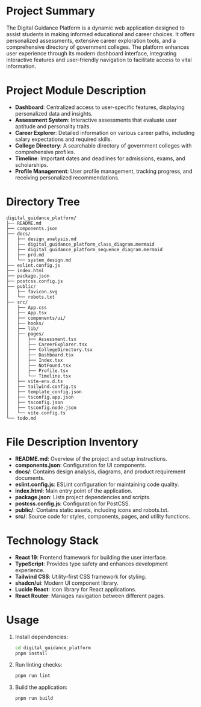# Project Summary
The Digital Guidance Platform is a dynamic web application designed to assist students in making informed educational and career choices. It offers personalized assessments, extensive career exploration tools, and a comprehensive directory of government colleges. The platform enhances user experience through its modern dashboard interface, integrating interactive features and user-friendly navigation to facilitate access to vital information.

# Project Module Description
- **Dashboard**: Centralized access to user-specific features, displaying personalized data and insights.
- **Assessment System**: Interactive assessments that evaluate user aptitude and personality traits.
- **Career Explorer**: Detailed information on various career paths, including salary expectations and required skills.
- **College Directory**: A searchable directory of government colleges with comprehensive profiles.
- **Timeline**: Important dates and deadlines for admissions, exams, and scholarships.
- **Profile Management**: User profile management, tracking progress, and receiving personalized recommendations.

# Directory Tree
```plaintext
digital_guidance_platform/
├── README.md
├── components.json
├── docs/
│   ├── design_analysis.md
│   ├── digital_guidance_platform_class_diagram.mermaid
│   ├── digital_guidance_platform_sequence_diagram.mermaid
│   ├── prd.md
│   └── system_design.md
├── eslint.config.js
├── index.html
├── package.json
├── postcss.config.js
├── public/
│   ├── favicon.svg
│   └── robots.txt
├── src/
│   ├── App.css
│   ├── App.tsx
│   ├── components/ui/
│   ├── hooks/
│   ├── lib/
│   ├── pages/
│   │   ├── Assessment.tsx
│   │   ├── CareerExplorer.tsx
│   │   ├── CollegeDirectory.tsx
│   │   ├── Dashboard.tsx
│   │   ├── Index.tsx
│   │   ├── NotFound.tsx
│   │   ├── Profile.tsx
│   │   └── Timeline.tsx
│   ├── vite-env.d.ts
│   ├── tailwind.config.ts
│   ├── template_config.json
│   ├── tsconfig.app.json
│   ├── tsconfig.json
│   ├── tsconfig.node.json
│   └── vite.config.ts
└── todo.md
```

# File Description Inventory
- **README.md**: Overview of the project and setup instructions.
- **components.json**: Configuration for UI components.
- **docs/**: Contains design analysis, diagrams, and product requirement documents.
- **eslint.config.js**: ESLint configuration for maintaining code quality.
- **index.html**: Main entry point of the application.
- **package.json**: Lists project dependencies and scripts.
- **postcss.config.js**: Configuration for PostCSS.
- **public/**: Contains static assets, including icons and robots.txt.
- **src/**: Source code for styles, components, pages, and utility functions.

# Technology Stack
- **React 19**: Frontend framework for building the user interface.
- **TypeScript**: Provides type safety and enhances development experience.
- **Tailwind CSS**: Utility-first CSS framework for styling.
- **shadcn/ui**: Modern UI component library.
- **Lucide React**: Icon library for React applications.
- **React Router**: Manages navigation between different pages.

# Usage
1. Install dependencies:
   ```bash
   cd digital_guidance_platform
   pnpm install
   ```
2. Run linting checks:
   ```bash
   pnpm run lint
   ```
3. Build the application:
   ```bash
   pnpm run build
   ```
